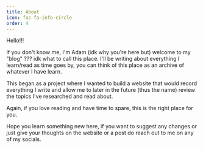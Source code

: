 ```yaml
---
title: About
icon: fas fa-info-circle
order: 4
---
```


Hello!!!

If you don't know me, I'm Adam (idk why you're here but) welcome to my "blog" ??? idk what to call this place. I'll be writing about everything I learn/read as time goes by, you can think of this place as an archive of whatever I have learn.

This began as a project where I wanted to build a website that would record everything I write and allow me to later in the future (thus the name) review the topics I've researched and read about.

Again, if you love reading and have time to spare, this is the right place for you.

Hope you learn something new here, if you want to suggest any changes or just give your thoughts on the website or a post do reach out to me on any of my socials.
